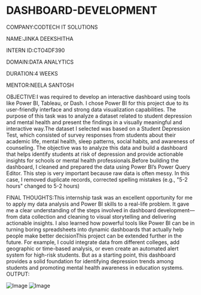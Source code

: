 # DASHBOARD-DEVELOPMENT

COMPANY:CODTECH IT SOLUTIONS

NAME:JINKA DEEKSHITHA

INTERN ID:CTO4DF390

DOMAIN:DATA ANALYTICS

DURATION:4 WEEKS

MENTOR:NEELA SANTOSH

 OBJECTIVE:I was required to develop an interactive dashboard using tools like Power BI, Tableau, or Dash. I chose Power BI for this project due to its user-friendly interface and strong data visualization capabilities. The purpose of this task was to analyze a dataset related to student depression and mental health and present the findings in a visually meaningful and interactive way.The dataset I selected was based on a Student Depression Test, which consisted of survey responses from students about their academic life, mental health, sleep patterns, social habits, and awareness of counseling. The objective was to analyze this data and build a dashboard that helps identify students at risk of depression and provide actionable insights for schools or mental health professionals.Before building the dashboard, I cleaned and prepared the data using Power BI’s Power Query Editor. This step is very important because raw data is often messy. In this case, I removed duplicate records, corrected spelling mistakes (e.g., "5-2 hours" changed to 5-2 hours)
 
 FINAL THOUGHTS:This internship task was an excellent opportunity for me to apply my data analysis and Power BI skills to a real-life problem. It gave me a clear understanding of the steps involved in dashboard development—from data collection and cleaning to visual storytelling and delivering actionable insights. I also learned how powerful tools like Power BI can be in turning boring spreadsheets into dynamic dashboards that actually help people make better decisionThis project can be extended further in the future. For example, I could integrate data from different colleges, add geographic or time-based analysis, or even create an automated alert system for high-risk students. But as a starting point, this dashboard provides a solid foundation for identifying depression trends among students and promoting mental health awareness in education systems.
OUTPUT:

![Image](https://github.com/user-attachments/assets/b9238a24-19c6-418d-93f3-041cff682040)
![Image](https://github.com/user-attachments/assets/f1f421ee-6d61-4ad4-8fa3-c81f7c6764e8)
